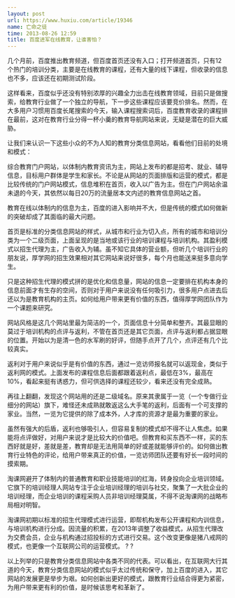 ```yaml
---
layout: post
url: https://www.huxiu.com/article/19346
name: 亡命之徒
time: 2013-08-26 12:59
title: 百度进军在线教育，让谁害怕？
---
```

几个月前，百度推出教育频道，但百度首页还没有入口；打开频道首页，只有12个热门的培训分类，主要是在线教育的课程，还有大量的线下课程，但收录的信息也不多，应该还在初期测试阶段。

这样看来，百度似乎还没有特别浓厚的兴趣全力出击在线教育领域，目前只是做搜索，给教育行业做了一个独立的导航，下一步这些课程应该要竞价排名。然而，在大多用户习惯用百度长尾搜索的今天，输入课程搜索词后，百度教育收录的课程排在最前，这对在教育行业分得一杯小羹的教育导航网站来说，无疑是潜在的巨大威胁。

让我们来认识一下这些小众的不为人知的教育分类信息网站，看看他们目前的处境和模式：

综合教育门户网站，以体制内教育资讯为主，网站上发布的都是招考、就业、辅导信息，目标用户群体是学生和家长。不论是从网站的页面排版和运营的模式，都是比较传统的门户网站模式，信息堆积在首页，收入以广告为主。但在门户网站余温未退的今天，其依然以每日20万的流量居本文内述的教育信息网站之首。

教育在线以体制内的信息为主，百度的进入影响并不大，但是传统的模式如何做新的突破却成了其面临的最大问题。

首页是标准的分类信息网站的样式，从城市和行业为切入点，所有的城市和培训分类为一个二级页面，上面呈现的是当地或该行业的培训课程与培训机构。其盈利模式以招生代理为主，广告收入为辅。虽不知它具体的营业额，但听几个培训行业的朋友说，厚学网的招生效果相对其它网站来说好很多，每个月也能送来挺多意向学生。

只是这种招生代理的模式拼的是优化和信息量，网站的信息一定要排在机构本身的信息前面才有生存的空间，否则对于用户来说没有任何吸引力，很多用户点进去后还以为是教育机构的主页。如何给用户带来更有价值的东西，值得厚学网团队作为一个课题来研究。

网站风格是这几个网站里最为简洁的一个，页面信息十分简单和整齐。其最显眼的莫过于培训机构的点评与返利，不管在首页还是其它页面，点评与返利都占据显眼的位置。开始以为是清一色的水军刷的好评，但随手点开了几个，点评还有几个比较真实。

返利对于用户来说似乎是有价值的东西，通过一览访师报名就可以返现金，类似于返利网的模式。上面发布的课程信息后面都跟着返利点，最低在3%，最高在10%，看起来挺有诱惑力，但可供选择的课程还较少，看来还没有完全成熟。

再往上翻翻，发现这个网站用的还是二级域名。原来其隶属于一览（一个专做行业细分的网站）旗下，难怪还未成熟就敢返这么大手笔的返利，后面有一个可支撑的家业。当然，一览为它提供的除了成本外，人才库的资源才是最为重要的家业。

虽然有强大的后盾，返利也够吸引人，但容易复制的模式却不得不让人焦虑。如果能将点评做好，对用户来说才是比较大的价值吧。但教育和买东西不一样，买的东西好就是好，差就是差，教育却是无法用简单的好或差就能够评价的。如何做出教育行业特色的评论，给用户带来真正的价值，一览访师团队还要有好长一段时间的摸索期。

淘课网避开了体制内的普通教育和职业技能培训的红海，转身投向企业培训领域。它旗下的培训经理人网站专注于企业培训经理的培训与社交，聚集了一大批企业的培训经理，而企业培训的课程采购人员非培训经理莫属，不得不说淘课网的战略布局相对明智。

淘课网初期以标准的招生代理模式进行运营，即帮机构发布公开课程和内训信息，与培训机构进行分成。因流量的积累，在2013年调整了收益模式，从招生代理改为交费会员，企业与机构通过招投标的方式进行交易。这个改变更像是猪八戒网的模式，也更像一个互联网公司的运营模式。 ? ?

以上列举的只是教育分类信息网站中各类不同的代表。可以看出，在互联网大行其道的今天，教育分类信息网站的模式似乎太过传统和保守，加上百度的进入，其它网站的发展更是举步为艰。如何创新出更好的模式，跟教育行业结合得更为紧密，为用户带来更有利的价值，是时候该思考和革新了。

